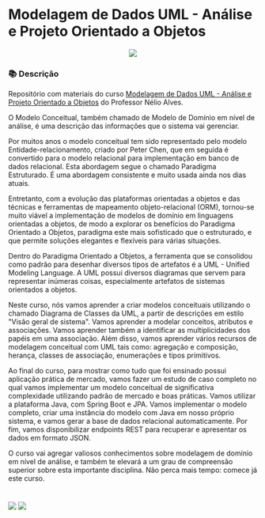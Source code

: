 # Modelagem de Dados UML - Análise e Projeto Orientado a Objetos

<p align="center">
<img src="https://img.shields.io/static/v1?label=Status&message=FINALIZADO&color=blue&style=for-the-badge"/>
</p>

### 📚  Descrição

Repositório com materiais do curso [Modelagem de Dados UML - Análise e Projeto Orientado a Objetos](https://www.udemy.com/course/uml-diagrama-de-classes/) do Professor Nélio Alves. 

O Modelo Conceitual, também chamado de Modelo de Domínio em nível de análise, é uma descrição das informações que o sistema vai gerenciar. 

Por muitos anos o modelo conceitual tem sido representado pelo modelo Entidade-relacionamento, criado por Peter Chen, que em seguida é convertido para o modelo relacional para implementação em banco de dados relacional. Esta abordagem segue o chamado Paradigma Estruturado. É uma abordagem consistente e muito usada ainda nos dias atuais.

Entretanto, com a evolução das plataformas orientadas a objetos e das técnicas e ferramentas de mapeamento objeto-relacional (ORM), tornou-se muito viável a implementação de modelos de domínio em linguagens orientadas a objetos, de modo a explorar os benefícios do Paradigma Orientado a Objetos, paradigma este mais sofisticado que o estruturado, e que permite soluções elegantes e flexíveis para várias situações.

Dentro do Paradigma Orientado a Objetos, a ferramenta que se consolidou como padrão para desenhar diversos tipos de artefatos é a UML - Unified Modeling Language. A UML possui diversos diagramas que servem para representar inúmeras coisas, especialmente artefatos de sistemas orientados a objetos.

Neste curso, nós vamos aprender a criar modelos conceituais utilizando o chamado Diagrama de Classes da UML, a partir de descrições em estilo "Visão geral de sistema". Vamos aprender a modelar conceitos, atributos e associações. Vamos aprender também a identificar as multiplicidades dos papéis em uma associação. Além disso, vamos aprender vários recursos de modelagem conceitual com UML tais como: agregação e composição, herança, classes de associação, enumerações e tipos primitivos.

Ao final do curso, para mostrar como tudo que foi ensinado possui aplicação prática de mercado, vamos fazer um estudo de caso completo no qual vamos implementar um modelo conceitual de significativa complexidade utilizando padrão de mercado e boas práticas. Vamos utilizar a plataforma Java, com Spring Boot e JPA. Vamos implementar o modelo completo, criar uma instância do modelo com Java em nosso próprio sistema, e vamos gerar a base de dados relacional automaticamente. Por fim, vamos disponibilizar endpoints REST para recuperar e apresentar os dados em formato JSON.

O curso vai agregar valiosos conhecimentos sobre modelagem de domínio em nível de análise, e também te elevará a um grau de compreensão superior sobre esta importante disciplina. Não perca mais tempo: comece já este curso.


#

<div>
  <a href="https://www.linkedin.com/in/claudia-anjos/" target="_blank"><img src="https://img.shields.io/badge/-LinkedIn-%230077B5?style=for-the-badge&logo=linkedin&logoColor=white" target="_blank"></a>
  <a href="https://medium.com/@ndosanjosc" target="_blank"><img src="https://img.shields.io/badge/Medium-12100E?style=for-the-badge&logo=medium&logoColor=white"></a>
</div>

